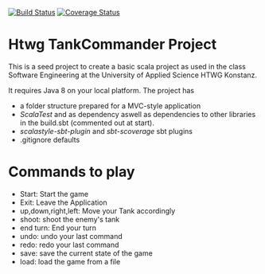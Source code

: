 [![Build Status](https://travis-ci.com/RoWe90/tank-commander-software-architecture.svg?branch=master)](https://travis-ci.com/RoWe90/tank-commander-software-architecture)
[![Coverage Status](https://coveralls.io/repos/github/RoWe90/TankCommander/badge.svg?branch=master)](https://coveralls.io/github/RoWe90/TankCommander?branch=master)

# Htwg TankCommander Project 
This is a seed project to create a basic scala project as used in the
class Software Engineering at the University of Applied Science HTWG Konstanz.

It requires Java 8 on your local platform.
The project has
* a folder structure prepared for a MVC-style application
* *ScalaTest* and as dependency aswell as dependencies to other libraries in the build.sbt (commented out at start).
* *scalastyle-sbt-plugin* and *sbt-scoverage* sbt plugins
* .gitignore defaults

# Commands to play
* Start: Start the game
* Exit: Leave the Application
* up,down,right,left: Move your Tank accordingly
* shoot: shoot the enemy's tank
* end turn: End your turn
* undo: undo your last command
* redo: redo your last command
* save: save the current state of the game
* load: load the game from a file
